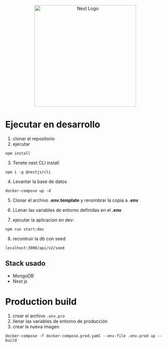 <p align="center">
  <a href="http://nestjs.com/" target="blank"><img src="https://nestjs.com/img/logo_text.svg" width="320" alt="Nest Logo" /></a>
</p>

# Ejecutar en desarrollo

1. clonar el repositorio 
2. ejecutar
```
npm install
```
3. Tenete nest CLI install
```
npm i -g @nestjs/cli
```

4. Levantar la base de datos

```
docker-compose up -d
```
5. Clonar el archivo __.env.template__ y renombrar la copia a __.env__

6. LLenar las variables de entorno definidas en el __.env__

7. ejecutar la aplicacion en dev:
```
npm run start:dev
```

8. recontruir la db con seed

```
localhost:3000/api/v2/seed
```

## Stack usado

* MongoDB
* Nest js


# Production build

1. crear el archivo ```.env.pro```
2. llenar las variables de entorno de producción
3. crear la nueva imagen

```
docker-compose -f docker-compose.prod.yaml --env-file .env.prod up --build
```